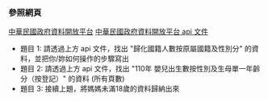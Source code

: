 ### 參照網頁
[中華民國政府資料開放平台](https://data.gov.tw/datasets/search?p=1&size=10&s=_score_desc&rft=api)
[中華民國政府資料開放平台 api 文件](https://www.ris.gov.tw/rs-opendata/api/Main/docs/v1)

* 題目 1:
請透過上方 api 文件，找出 "歸化國籍人數按原屬國籍及性別分" 的資料，並把你/妳如何操作的步驟寫出
* 題目 2:
請透過上方 api 文件，找出 "110年 嬰兒出生數按性別及生母單一年齡分（按登記）" 的資料 (所有頁數)
* 題目 3:
接續上題，將媽媽未滿18歲的資料歸納出來
